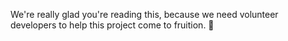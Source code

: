 We're really glad you're reading this, because we need volunteer developers to help this project come to fruition. 👏

